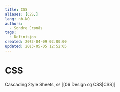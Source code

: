 ```yaml
---
title: CSS
aliases: [CSS,]
lang: nb-NO
authors:
  - Sondre Grønås
tags:
  - Definisjon
created: 2022-04-09 02:00:00
updated: 2023-05-05 12:52:05
---
```

# CSS
Cascading Style Sheets, se [[06 Design og CSS|CSS]]